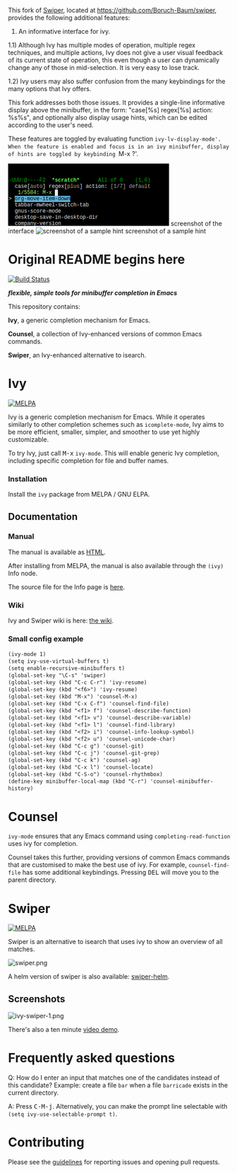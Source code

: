 This fork of [Swiper](https://github.com/abo-abo/swiper), located
at https://github.com/Boruch-Baum/swiper, provides the
following additional features:

1) An informative interface for ivy.

1.1) Although Ivy has multiple modes of operation, multiple regex
     techniques, and multiple actions, Ivy does not give a user visual
     feedback of its current state of operation, this even though a
     user can dynamically change any of those in mid-selection. It is
     very easy to lose track.

1.2) Ivy users may also suffer confusion from the many keybindings
     for the many options that Ivy offers.

  This fork addresses both those issues. It provides a single-line
  informative display above the minibuffer, in the form: "case[%s]
  regex[%s] action: %s%s", and optionally also display usage hints,
  which can be edited according to the user's need.

  These features are toggled by evaluating function
  `ivy-lv-display-mode'. When the feature is enabled and focus is in
  an ivy minibuffer, display of hints are toggled by keybinding
  `M-x ?'.

![screenshot of the interface](./ivy-lv-display-1.png)
screenshot of the interface
![screenshot of a sample hint](./iby-lv-display-hints-1.png)
screenshot of a sample hint

# Original README begins here

[![Build Status](https://travis-ci.org/abo-abo/swiper.svg?branch=master)](https://travis-ci.org/abo-abo/swiper)

***flexible, simple tools for minibuffer completion in Emacs***

This repository contains:

**Ivy**, a generic completion mechanism for Emacs.

**Counsel**, a collection of Ivy-enhanced versions of common Emacs
commands.

**Swiper**, an Ivy-enhanced alternative to isearch.

# Ivy

[![MELPA](http://melpa.org/packages/ivy-badge.svg)](http://melpa.org/#/ivy)

Ivy is a generic completion mechanism for Emacs. While it operates
similarly to other completion schemes such as `icomplete-mode`, Ivy
aims to be more efficient, smaller, simpler, and smoother to use yet
highly customizable.

To try Ivy, just call <kbd>M-x</kbd> `ivy-mode`. This will enable
generic Ivy completion, including specific completion for file and
buffer names.

### Installation

Install the `ivy` package from MELPA / GNU ELPA.

## Documentation

### Manual
The manual is available as [HTML](http://oremacs.com/swiper/).

After installing from MELPA, the manual is also available through the `(ivy)` Info node.

The source file for the Info page is
[here](https://github.com/abo-abo/swiper/blob/master/doc/ivy.org).

### Wiki
Ivy and Swiper wiki is here: [the wiki](https://github.com/abo-abo/swiper/wiki).

### Small config example
```elisp
(ivy-mode 1)
(setq ivy-use-virtual-buffers t)
(setq enable-recursive-minibuffers t)
(global-set-key "\C-s" 'swiper)
(global-set-key (kbd "C-c C-r") 'ivy-resume)
(global-set-key (kbd "<f6>") 'ivy-resume)
(global-set-key (kbd "M-x") 'counsel-M-x)
(global-set-key (kbd "C-x C-f") 'counsel-find-file)
(global-set-key (kbd "<f1> f") 'counsel-describe-function)
(global-set-key (kbd "<f1> v") 'counsel-describe-variable)
(global-set-key (kbd "<f1> l") 'counsel-find-library)
(global-set-key (kbd "<f2> i") 'counsel-info-lookup-symbol)
(global-set-key (kbd "<f2> u") 'counsel-unicode-char)
(global-set-key (kbd "C-c g") 'counsel-git)
(global-set-key (kbd "C-c j") 'counsel-git-grep)
(global-set-key (kbd "C-c k") 'counsel-ag)
(global-set-key (kbd "C-x l") 'counsel-locate)
(global-set-key (kbd "C-S-o") 'counsel-rhythmbox)
(define-key minibuffer-local-map (kbd "C-r") 'counsel-minibuffer-history)
```

# Counsel

`ivy-mode` ensures that any Emacs command using
`completing-read-function` uses ivy for completion.

Counsel takes this further, providing versions of common Emacs
commands that are customised to make the best use of ivy. For example,
`counsel-find-file` has some additional keybindings. Pressing
<kbd>DEL</kbd> will move you to the parent directory.

# Swiper

[![MELPA](https://melpa.org/packages/swiper-badge.svg)](https://melpa.org/#/swiper)

Swiper is an alternative to isearch that uses ivy to show an overview
of all matches.

![swiper.png](http://oremacs.com/download/swiper.png)

A helm version of swiper is also available:
[swiper-helm](https://github.com/abo-abo/swiper-helm).

## Screenshots

![ivy-swiper-1.png](http://oremacs.com/download/ivy-swiper-1.png)

There's also a ten minute [video demo](https://www.youtube.com/watch?v=VvnJQpTFVDc).

# Frequently asked questions

Q: How do I enter an input that matches one of the candidates instead
   of this candidate? Example: create a file `bar` when a file
   `barricade` exists in the current directory.

A: Press <kbd>C-M-j</kbd>. Alternatively, you can make the prompt line selectable with `(setq ivy-use-selectable-prompt t)`.

# Contributing

Please see the [guidelines](https://github.com/abo-abo/swiper/blob/master/CONTRIBUTING.org) for reporting issues and opening pull requests.
